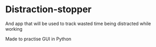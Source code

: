 # Distraction-stopper
And app that will be used to track wasted time  being distracted while working

Made to practise GUI in Python
